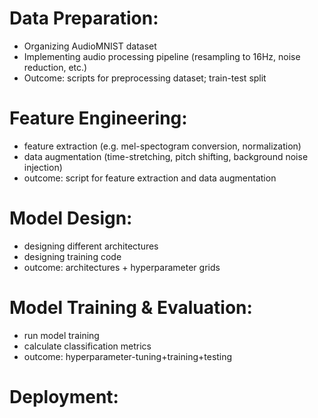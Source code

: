 # Data Preparation:
- Organizing AudioMNIST dataset
- Implementing audio processing pipeline (resampling to 16Hz, noise reduction, etc.)
- Outcome: scripts for preprocessing dataset; train-test split

# Feature Engineering:
- feature extraction (e.g. mel-spectogram conversion, normalization)
- data augmentation (time-stretching, pitch shifting, background noise injection)
- outcome: script for feature extraction and data augmentation  

# Model Design:
- designing different architectures
- designing training code
- outcome: architectures + hyperparameter grids

# Model Training & Evaluation:
- run model training
- calculate classification metrics
- outcome: hyperparameter-tuning+training+testing

# Deployment: